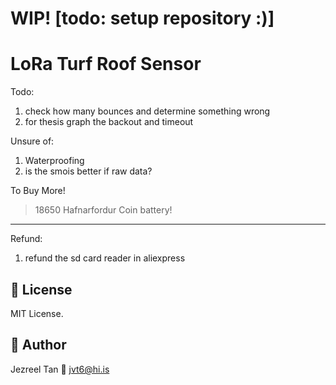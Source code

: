 # WIP! [todo: setup repository :)]

# LoRa Turf Roof Sensor

Todo: 
1. check how many bounces and determine something wrong
2. for thesis graph the backout and timeout

Unsure of:
1. Waterproofing
2. is the smois better if raw data?

To Buy More!
> 18650 Hafnarfordur
> Coin battery!

----

Refund:
1. refund the sd card reader in aliexpress


## 📄 License
MIT License.

## 👤 Author
Jezreel Tan
📧 jvt6@hi.is
